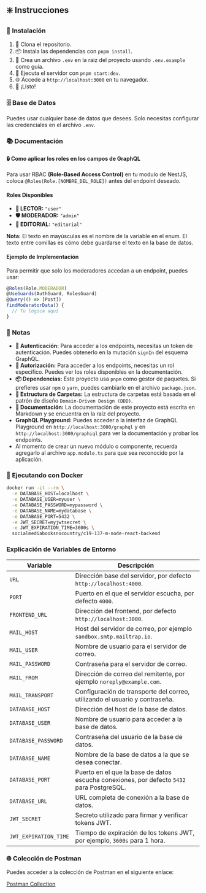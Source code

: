 ## ❇️ Instrucciones

### 🔧 Instalación

1. 📂 Clona el repositorio.
2. 📦 Instala las dependencias con `pnpm install`.
3. 📝 Crea un archivo `.env` en la raíz del proyecto usando `.env.example` como guía.
4. 🚀 Ejecuta el servidor con `pnpm start:dev`.
5. 🌐 Accede a `http://localhost:3000` en tu navegador.
6. 🎉 ¡Listo!

### 🗄️ Base de Datos

Puedes usar cualquier base de datos que desees. Solo necesitas configurar las credenciales en el archivo `.env`.

### 📚 Documentación

#### 🔒 Como aplicar los roles en los campos de GraphQL

Para usar RBAC **(Role-Based Access Control)** en tu modulo de  NestJS, coloca `@Roles(Role.[NOMBRE_DEL_ROLE])` antes del endpoint deseado.

#### Roles Disponibles

- **📖 LECTOR:** `"user"`
- **🛡️ MODERADOR:** `"admin"`
- **🏢 EDITORIAL:** `"editorial"`

**Nota:** El texto en mayúsculas es el nombre de la variable en el enum. El texto entre comillas es cómo debe guardarse el texto en la base de datos.

#### Ejemplo de Implementación

Para permitir que solo los moderadores accedan a un endpoint, puedes usar:

```typescript
@Roles(Role.MODERADOR)
@UseGuards(AuthGuard, RolesGuard)
@Query(() => [Post])
findModeratorData() {
  // Tu lógica aquí
}
```

### 📝 Notas

- **🔐 Autenticación:** Para acceder a los endpoints, necesitas un token de autenticación. Puedes obtenerlo en la mutación `signIn` del esquema GraphQL.
- **🔑 Autorización:** Para acceder a los endpoints, necesitas un rol específico. Puedes ver los roles disponibles en la documentación.
- **📦 Dependencias:** Este proyecto usa `pnpm` como gestor de paquetes. Si prefieres usar `npm` o `yarn`, puedes cambiarlo en el archivo `package.json`.
- **📂 Estructura de Carpetas:** La estructura de carpetas está basada en el patrón de diseño `Domain-Driven Design (DDD)`.
- **📝 Documentación:** La documentación de este proyecto está escrita en Markdown y se encuentra en la raíz del proyecto.
- **GraphQL Playground:** Puedes acceder a la interfaz de GraphQL Playground en `http://localhost:3000/graphql` y en `http://localhost:3000/graphiql` para ver la documentación y probar los endpoints.
- Al momento de crear un nuevo módulo o componente, recuerda agregarlo al archivo `app.module.ts` para que sea reconocido por la aplicación.

### 🏃 Ejecutando con Docker

```sh
docker run -it --rm \
  -e DATABASE_HOST=localhost \
  -e DATABASE_USER=myuser \
  -e DATABASE_PASSWORD=mypassword \
  -e DATABASE_NAME=mydatabase \
  -e DATABASE_PORT=5432 \
  -e JWT_SECRET=myjwtsecret \
  -e JWT_EXPIRATION_TIME=3600s \
  socialmediabooksnocountry/c19-137-m-node-react-backend


```


### Explicación de Variables de Entorno

| Variable                | Descripción                                                                           |
|-------------------------|---------------------------------------------------------------------------------------|
| `URL`                   | Dirección base del servidor, por defecto `http://localhost:4000`.                      |
| `PORT`                  | Puerto en el que el servidor escucha, por defecto `4000`.                             |
| `FRONTEND_URL`          | Dirección del frontend, por defecto `http://localhost:3000`.                          |
| `MAIL_HOST`             | Host del servidor de correo, por ejemplo `sandbox.smtp.mailtrap.io`.                  |
| `MAIL_USER`             | Nombre de usuario para el servidor de correo.                                         |
| `MAIL_PASSWORD`         | Contraseña para el servidor de correo.                                                |
| `MAIL_FROM`             | Dirección de correo del remitente, por ejemplo `noreply@example.com`.                 |
| `MAIL_TRANSPORT`        | Configuración de transporte del correo, utilizando el usuario y contraseña.           |
| `DATABASE_HOST`         | Dirección del host de la base de datos.                                               |
| `DATABASE_USER`         | Nombre de usuario para acceder a la base de datos.                                    |
| `DATABASE_PASSWORD`     | Contraseña del usuario de la base de datos.                                           |
| `DATABASE_NAME`         | Nombre de la base de datos a la que se desea conectar.                                 |
| `DATABASE_PORT`         | Puerto en el que la base de datos escucha conexiones, por defecto `5432` para PostgreSQL. |
| `DATABASE_URL`          | URL completa de conexión a la base de datos.                                          |
| `JWT_SECRET`            | Secreto utilizado para firmar y verificar tokens JWT.                                  |
| `JWT_EXPIRATION_TIME`   | Tiempo de expiración de los tokens JWT, por ejemplo, `3600s` para 1 hora.              |

### 🌐 Colección de Postman

Puedes acceder a la colección de Postman en el siguiente enlace:

[Postman Collection](https://planetary-resonance-814490.postman.co/workspace/c19-137-m-node-react-Team~31f6c30b-dc4f-4d2b-ba4e-ef44a55e6839/collection/669680d63c1203dec98e6929?action=share&creator=14969501)
